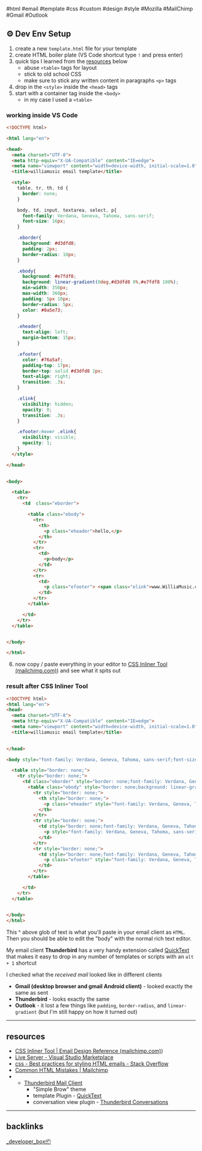 #html #email #template #css #custom #design #style #Mozilla #MailChimp
#Gmail #Outlook

## ⚙ Dev Env Setup
1. create a new `template.html` file for your template
2. create HTML boiler plate (VS Code shortcut type `!` and press enter)
3. quick tips I learned from the [resources](#resources) below
	- abuse `<table>` tags for layout
	- stick to old school CSS
	- make sure to stick any written content in paragraphs `<p>` tags
4. drop in the `<style>` inside the `<head>` tags
5. start with a container tag inside the `<body>`
	- in my case I used a `<table>`

### working inside VS Code
```html 
<!DOCTYPE html>

<html lang="en">

<head>
  <meta charset="UTF-8">
  <meta http-equiv="X-UA-Compatible" content="IE=edge">
  <meta name="viewport" content="width=device-width, initial-scale=1.0">
  <title>williamusic email template</title>

  <style>
    table, tr, th, td {
      border: none;
    }

    body, td, input, textarea, select, p{
      font-family: Verdana, Geneva, Tahoma, sans-serif;
      font-size: 16px;
    }

    .eborder{
      background: #d3dfd8;
      padding: 2px;
      border-radius: 10px;
    }

    .ebody{
      background: #e7fdf8;
      background: linear-gradient(0deg,#d3dfd8 0%,#e7fdf8 100%);
      min-width: 350px;
      max-width: 360px;
      padding: 5px 10px;
      border-radius: 5px;
      color: #0a5e73;
    }

    .eheader{
      text-align: left;
      margin-bottom: 15px;
    }

    .efooter{
      color: #76a5af;
      padding-top: 17px;
      border-top: solid #d3dfd8 2px;
      text-align: right;
      transition: .3s;
    }

    .elink{
      visibility: hidden;
      opacity: 0;
      transition: .3s;
    }

    .efooter:hover .elink{
      visibility: visible;
      opacity: 1;
    }
  </style>

</head>

  
<body>

  <table>
    <tr>
      <td  class="eborder">

        <table class="ebody">
          <tr>
            <th>
              <p class="eheader">hello,</p>
            </th>
          </tr>
          <tr>
            <td>
              <p>body</p>
            </td>
          </tr>
          <tr>
            <td>
              <p class="efooter"> <span class="elink">www.WilliaMusic.com</span>  🎵 William</p>
            </td>
          </tr>
        </table>

      </td>
    </tr>
  </table>


</body>

</html>
```

6. now copy / paste everything in your editor to [CSS Inliner Tool (mailchimp.com)](mailchimp.com)) and see what it spits out

### result after CSS Inliner Tool
```html
<!DOCTYPE html>
<html lang="en">
<head>
  <meta charset="UTF-8">
  <meta http-equiv="X-UA-Compatible" content="IE=edge">
  <meta name="viewport" content="width=device-width, initial-scale=1.0">
  <title>williamusic email template</title>

  
</head>

<body style="font-family: Verdana, Geneva, Tahoma, sans-serif;font-size: 16px;">

  <table style="border: none;">
    <tr style="border: none;">
      <td class="eborder" style="border: none;font-family: Verdana, Geneva, Tahoma, sans-serif;font-size: 16px;background: #d3dfd8;padding: 2px;border-radius: 10px;">
        <table class="ebody" style="border: none;background: linear-gradient(0deg,#d3dfd8 0%,#e7fdf8 100%);min-width: 350px;max-width: 360px;padding: 5px 10px;border-radius: 5px;color: #0a5e73;">
          <tr style="border: none;">
            <th style="border: none;">
              <p class="eheader" style="font-family: Verdana, Geneva, Tahoma, sans-serif;font-size: 16px;text-align: left;margin-bottom: 15px;">hello,</p>
            </th>
          </tr>
          <tr style="border: none;">
            <td style="border: none;font-family: Verdana, Geneva, Tahoma, sans-serif;font-size: 16px;">
              <p style="font-family: Verdana, Geneva, Tahoma, sans-serif;font-size: 16px;">body</p>
            </td>
          </tr>
          <tr style="border: none;">
            <td style="border: none;font-family: Verdana, Geneva, Tahoma, sans-serif;font-size: 16px;">
              <p class="efooter" style="font-family: Verdana, Geneva, Tahoma, sans-serif;font-size: 16px;color: #76a5af;padding-top: 17px;border-top: solid #d3dfd8 2px;text-align: right;transition: .3s;"> <span class="elink" style="visibility: hidden;opacity: 0;transition: .3s;">www.WilliaMusic.com</span>  🎵 William</p>
            </td>
          </tr>
        </table>

      </td>
    </tr>
  </table>

  
</body>
</html>
```

This ^ above glob of text is what you'll paste in your email client as `HTML`. Then you should be able to edit the "body" with the normal rich text editor. 

My email client **Thunderbird** has a very handy extension called [QuickText](https://addons.thunderbird.net/en-US/thunderbird/addon/quicktext/?src=search) that makes it easy to drop in any number of templates or scripts with an `alt + 1` shortcut

I checked what the _received mail_ looked like in different clients
- **Gmail (desktop browser and gmail Android client)** - looked exactly the same as sent
- **Thunderbird** - looks exactly the same
- **Outlook** - it lost a few things like `padding`, `border-radius`, and `linear-gradient` (but I'm still happy on how it turned out)

---

## resources
- [CSS Inliner Tool | Email Design Reference (mailchimp.com)](mailchimp.com))
- [Live Server - Visual Studio Marketplace](https://marketplace.visualstudio.com/items?itemName=ritwickdey.LiveServer)
- [css - Best practices for styling HTML emails - Stack Overflow](https://stackoverflow.com/questions/4829254/best-practices-for-styling-html-emails)
- [Common HTML Mistakes | Mailchimp](https://mailchimp.com/help/common-html-mistakes/)
- - [Thunderbird Mail Client](https://www.thunderbird.net/)
	- "Simple Brow" theme
	- template Plugin - [QuickText](https://addons.thunderbird.net/en-US/thunderbird/addon/quicktext/?src=search)
	- conversation view plugin - [Thunderbird Conversations](https://addons.thunderbird.net/en-US/thunderbird/addon/gmail-conversation-view/?src=search) 

---
## backlinks
[_developer_box📦](%F0%9F%93%81developer/_developer_box%F0%9F%93%A6.md)